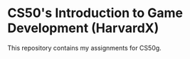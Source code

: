 # CS50's Introduction to Game Development (HarvardX)

This repository contains my assignments for CS50g.
